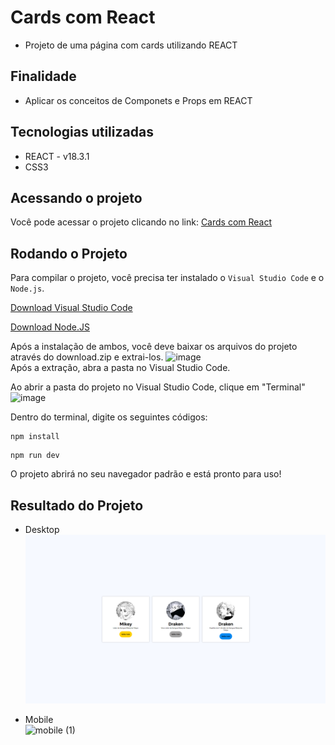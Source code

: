 # Cards com React
* Projeto de uma página com cards utilizando REACT
## Finalidade
* Aplicar os conceitos de Componets e Props em REACT
## Tecnologias utilizadas
* REACT - v18.3.1
* CSS3
## Acessando o projeto
Você pode acessar o projeto clicando no link: [Cards com React](https://cards-com-react.netlify.app/) 
## Rodando o Projeto
Para compilar o projeto, você precisa ter instalado o ```Visual Studio Code``` e o ```Node.js```.  

[Download Visual Studio Code](https://code.visualstudio.com/download)      

[Download Node.JS](https://nodejs.org/en/download/current)

Após a instalação de ambos, você deve baixar os arquivos do projeto através do download.zip e extrai-los.
![image](https://github.com/joaovxsantos/todo/assets/97799540/e110ea22-15af-44ce-822b-c17f6be56ecf)  
Após a extração, abra a pasta no Visual Studio Code.

Ao abrir a pasta do projeto no Visual Studio Code, clique em "Terminal"
![image](https://github.com/joaovxsantos/todo/assets/97799540/e6954f4b-aec7-4273-a5bb-5427653d9463)  

Dentro do terminal, digite os seguintes códigos:  
```
npm install
```

```
npm run dev
```

O projeto abrirá no seu navegador padrão e está pronto para uso!

## Resultado do Projeto
* Desktop
![Dekstop](image-1.png)


* Mobile      
  ![mobile (1)](https://github.com/joaovxsantos/ExactTime-Site/assets/97799540/27151fb0-b2af-4b8a-b580-36214ea920ab)